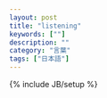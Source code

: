 ```yaml
---
layout: post
title: "listening"
keywords: [""]
description: ""
category: "言葉"
tags: ["日本語"]
---
```

{% include JB/setup %}





